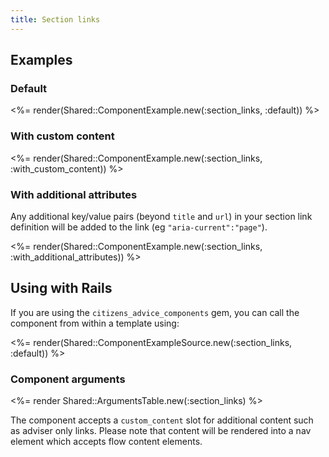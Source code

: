 ```yaml
---
title: Section links
---
```


## Examples

### Default

<%= render(Shared::ComponentExample.new(:section_links, :default)) %>

### With custom content

<%= render(Shared::ComponentExample.new(:section_links, :with_custom_content)) %>

### With additional attributes

Any additional key/value pairs (beyond `title` and `url`) in your section link definition will be added to the link (eg `"aria-current":"page"`).

<%= render(Shared::ComponentExample.new(:section_links, :with_additional_attributes)) %>

## Using with Rails

If you are using the `citizens_advice_components` gem, you can call the component from within a template using:

<%= render(Shared::ComponentExampleSource.new(:section_links, :default)) %>

### Component arguments

<%= render Shared::ArgumentsTable.new(:section_links) %>

The component accepts a `custom_content` slot for additional content such as adviser only links. Please note that content will be rendered into a nav element which accepts flow content elements.

